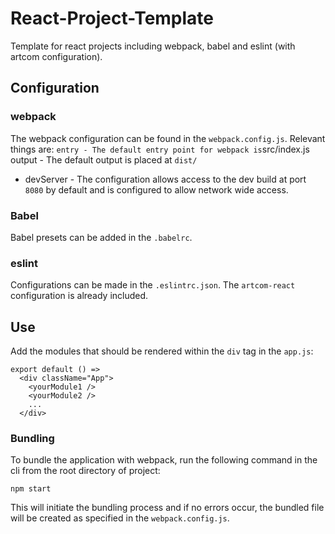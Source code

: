 # React-Project-Template

Template for react projects including webpack, babel and eslint (with artcom configuration).

## Configuration

### webpack

The webpack configuration can be found in the `webpack.config.js`.
Relevant things are:
` entry - The default entry point for webpack is `src/index.js`
` output - The default output is placed at `dist/`
* devServer - The configuration allows access to the dev build at port `8080` by default and is configured to allow network wide access.

### Babel

Babel presets can be added in the `.babelrc`.

### eslint

Configurations can be made in the `.eslintrc.json`. The `artcom-react` configuration is already included.

## Use

Add the modules that should be rendered within the `div` tag in the `app.js`:

```
export default () =>
  <div className="App">
    <yourModule1 />
    <yourModule2 />
    ...
  </div>
```

### Bundling

To bundle the application with webpack, run the following command in the cli from the root directory of project:
```
npm start
```
This will initiate the bundling process and if no errors occur, the bundled file will be created as specified in the `webpack.config.js`.
